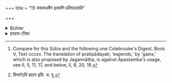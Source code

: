 +++
title = "15 यस्त्वधर्मेण द्रव्याणि प्रतिपादयति"

+++

<details><summary>Bühler</summary>

15. But him who expends money unrighteously, he shall disinherit, though he be the eldest son. [^13] 


[^13]:  Compare for this Sūtra and the following one Colebrooke's Digest, Book V, Text cccxv. The translation of pratipādayati, 'expends,' by 'gains,' which is also proposed by Jagannātha, is against Āpastamba's usage, see II, 5, 11, 17, and below, II, 8, 20, 19.
</details>

<details><summary>हरदत्त-टीका</summary>

## सूत्रम्
यस्त्वधर्मेण द्रव्याणि प्रतिपादयति ज्येष्ठोऽपि तमभागं कुर्वीत ॥ १५ ॥  
### टिप्पनी
यस्तु ज्येष्ठोऽप्यधर्मेण द्रव्याणि प्रतिपादयति विनियुङ्क्ते तमभागं कुर्वीत जीवद्विभागे पिता भागं न दद्यात् । ऊर्ध्वं विभागे[^१] पितुर्भ्रातरः । अपिशब्दात् किमुतान्यमिति ज्येष्ठस्य प्राधान्यं ख्याप्यते ॥ १५ ॥  

[^१]: विभागेऽपि भ्रातर इति. च. पु.
</details>
